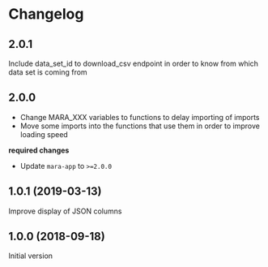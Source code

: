 # Changelog

## 2.0.1
Include data_set_id to download_csv endpoint in order to know from which data set is coming from

## 2.0.0

- Change MARA_XXX variables to functions to delay importing of imports
- Move some imports into the functions that use them in order to improve loading speed

**required changes**

- Update `mara-app` to `>=2.0.0`


## 1.0.1 (2019-03-13)

Improve display of JSON columns


## 1.0.0 (2018-09-18)

Initial version